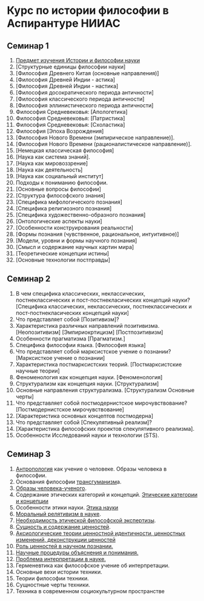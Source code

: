 # Курс по истории философии в Аспирантуре НИИАС

## Семинар 1
1. [Предмет изучения Истории и философии науки](https://github.com/island-jack/philosophy_niias/blob/85439caf243a64ed919f13f7cf4d0fe23172c867/%D0%9F%D1%80%D0%B5%D0%B4%D0%BC%D0%B5%D1%82%20%D0%B8%D0%B7%D1%83%D1%87%D0%B5%D0%BD%D0%B8%D1%8F%20%D0%98%D1%81%D1%82%D0%BE%D1%80%D0%B8%D0%B8%20%D0%B8%20%D1%84%D0%B8%D0%BB%D0%BE%D1%81%D0%BE%D1%84%D0%B8%D0%B8%20%D0%BD%D0%B0%D1%83%D0%BA%D0%B8.md)
2. [Структурные единицы философии науки]
3. [Философия Древнего Китая (основные направления)]
4. [Философия Древней Индии - астика]
5. [Философия Древней Индии - настика]
6. [Философия досократического периода античности]
7. [Философия классического периода античности]
8. [Философия эллинистического периода античности]
9. Философия Средневековья: [Апологетика]
10. Философия Средневековья: [Патристика]
11. Философия Средневековья: [Схоластика]
12. Философия [Эпоха Возрождения]
13. [Философия Нового Времени (эмпирическое направление)].
14. [Философия Нового Времени (рационалистическое направление)].
15. [Немецкая классическая философия]
16. [Наука как система знаний].
17. [Наука как мировоззрение]
18. [Наука как деятельность]
19. [Наука как социальный институт]
20. Подходы к пониманию философии.
21. [Основные вопросы философии]
22. [Структура философского знания]
23. [Специфика мифологического познания]
24. [Специфика религиозного познания]
25. [Специфика художественно-образного познания]
26. [Онтологические аспекты науки]
27. [Особенности конструирования реальности]
28. [Формы познания (чувственное, рациональное, интуитивное)]
29. [Модели, уровни и формы научного познания]
30. [Смысл и содержание научных картин мира]
31. [Теоретические концепции истины]
32. [Основные технологии постправды]

## Семинар 2

1. В чем специфика классических, неклассических, постнеклассических и пост-постнекласических концепций науки? [Специфика классических, неклассических, постнеклассических и пост-постнекласических концепций науки]
2. Что представляет собой [Позитивизм]? 
3. Характеристика различных направлений позитивизма. [Неопозитивизм] [Эмпириокртицизм] [Постпозитивизм]
4. Особенности прагматизма [Прагматизм.]
5. Специфика философии языка. [Философия языка]
6. Что представляет собой марксистское учение о познании?  [Марксисткое учение о познании]
7. Характеристика постмарксистских теорий. [Постмарксистские научные теории]
8. Феноменология как концепция науки. [Феноменология]
9. Структурализм как концепция науки. [Структурализм]
10. Основные направления структурализма. [Структурализм Основные черты]
11. Что представляет собой постмодернистское мирочувствование? [Постмодернистское мирочувствование]
12. [Характеристика основных концептов постмодерна]
13. Что представляет собой [Спекулятивный реализм]?
14. [Характеристика философских проектов спекулятивного реализма].
15. Особенности Исследований науки и технологии (STS).

## Семинар 3

1. [Антропология](https://github.com/island-jack/philosophy_niias/blob/85439caf243a64ed919f13f7cf4d0fe23172c867/%D0%90%D0%BD%D1%82%D1%80%D0%BE%D0%BF%D0%BE%D0%BB%D0%BE%D0%B3%D0%B8%D1%8F.md) как учение о человеке. Образы человека в философии.
2. Основания философии [трансгуманизм](https://github.com/island-jack/philosophy_niias/blob/85439caf243a64ed919f13f7cf4d0fe23172c867/%D1%82%D1%80%D0%B0%D0%BD%D1%81%D0%B3%D1%83%D0%BC%D0%B0%D0%BD%D0%B8%D0%B7%D0%BC.md)а.
3. [Образы человека-ученого](https://github.com/island-jack/philosophy_niias/blob/85439caf243a64ed919f13f7cf4d0fe23172c867/%D0%9E%D0%B1%D1%80%D0%B0%D0%B7%D1%8B%20%D1%87%D0%B5%D0%BB%D0%BE%D0%B2%D0%B5%D0%BA%D0%B0-%D1%83%D1%87%D0%B5%D0%BD%D0%BE%D0%B3%D0%BE.md).
4. Содержание этических категорий и концепций. [Этические категории и концепции](https://github.com/island-jack/philosophy_niias/blob/85439caf243a64ed919f13f7cf4d0fe23172c867/%D0%AD%D1%82%D0%B8%D1%87%D0%B5%D1%81%D0%BA%D0%B8%D0%B5%20%D0%BA%D0%B0%D1%82%D0%B5%D0%B3%D0%BE%D1%80%D0%B8%D0%B8%20%D0%B8%20%D0%BA%D0%BE%D0%BD%D1%86%D0%B5%D0%BF%D1%86%D0%B8%D0%B8.md)
5. Особенности этики науки. [Этика науки](https://github.com/island-jack/philosophy_niias/blob/85439caf243a64ed919f13f7cf4d0fe23172c867/%D0%AD%D1%82%D0%B8%D0%BA%D0%B0%20%D0%BD%D0%B0%D1%83%D0%BA%D0%B8.md)
6. [Моральный релятивизм в науке](https://github.com/island-jack/philosophy_niias/blob/85439caf243a64ed919f13f7cf4d0fe23172c867/%D0%9C%D0%BE%D1%80%D0%B0%D0%BB%D1%8C%D0%BD%D1%8B%D0%B9%20%D1%80%D0%B5%D0%BB%D1%8F%D1%82%D0%B8%D0%B2%D0%B8%D0%B7%D0%BC%20%D0%B2%20%D0%BD%D0%B0%D1%83%D0%BA%D0%B5.md).
7. [Необходимость этической философской экспертизы](https://github.com/island-jack/philosophy_niias/blob/85439caf243a64ed919f13f7cf4d0fe23172c867/%D0%9D%D0%B5%D0%BE%D0%B1%D1%85%D0%BE%D0%B4%D0%B8%D0%BC%D0%BE%D1%81%D1%82%D1%8C%20%D1%8D%D1%82%D0%B8%D1%87%D0%B5%D1%81%D0%BA%D0%BE%D0%B9%20%D1%84%D0%B8%D0%BB%D0%BE%D1%81%D0%BE%D1%84%D1%81%D0%BA%D0%BE%D0%B9%20%D1%8D%D0%BA%D1%81%D0%BF%D0%B5%D1%80%D1%82%D0%B8%D0%B7%D1%8B.md).
8. [Сущность и содержание ценностей](https://github.com/island-jack/philosophy_niias/blob/85439caf243a64ed919f13f7cf4d0fe23172c867/%D0%A1%D1%83%D1%89%D0%BD%D0%BE%D1%81%D1%82%D1%8C%20%D0%B8%20%D1%81%D0%BE%D0%B4%D0%B5%D1%80%D0%B6%D0%B0%D0%BD%D0%B8%D0%B5%20%D1%86%D0%B5%D0%BD%D0%BD%D0%BE%D1%81%D1%82%D0%B5%D0%B9.md).
9. [Аксиологические теории ценностной идентичности, ценностных изменений, деконструкции ценностей](https://github.com/island-jack/philosophy_niias/blob/85439caf243a64ed919f13f7cf4d0fe23172c867/%D0%90%D0%BA%D1%81%D0%B8%D0%BE%D0%BB%D0%BE%D0%B3%D0%B8%D1%87%D0%B5%D1%81%D0%BA%D0%B8%D0%B5%20%D1%82%D0%B5%D0%BE%D1%80%D0%B8%D0%B8%20%D1%86%D0%B5%D0%BD%D0%BD%D0%BE%D1%81%D1%82%D0%BD%D0%BE%D0%B9%20%D0%B8%D0%B4%D0%B5%D0%BD%D1%82%D0%B8%D1%87%D0%BD%D0%BE%D1%81%D1%82%D0%B8%2C%20%D1%86%D0%B5%D0%BD%D0%BD%D0%BE%D1%81%D1%82%D0%BD%D1%8B%D1%85%20%D0%B8%D0%B7%D0%BC%D0%B5%D0%BD%D0%B5%D0%BD%D0%B8%D0%B9%2C%20%D0%B4%D0%B5%D0%BA%D0%BE%D0%BD%D1%81%D1%82%D1%80%D1%83%D0%BA%D1%86%D0%B8%D0%B8%20%D1%86%D0%B5%D0%BD%D0%BD%D0%BE%D1%81%D1%82%D0%B5%D0%B9.md)
10. [Роль ценностей в научном познании.](https://github.com/island-jack/philosophy_niias/blob/5e4331a12392f66870870731d04d2bfcef65b8f2/%D0%A0%D0%BE%D0%BB%D1%8C%20%D1%86%D0%B5%D0%BD%D0%BD%D0%BE%D1%81%D1%82%D0%B5%D0%B9%20%D0%B2%20%D0%BD%D0%B0%D1%83%D1%87%D0%BD%D0%BE%D0%BC%20%D0%BF%D0%BE%D0%B7%D0%BD%D0%B0%D0%BD%D0%B8%D0%B8.md)
11. [Научные процедуры объяснения и понимания.](https://github.com/island-jack/philosophy_niias/blob/5e4331a12392f66870870731d04d2bfcef65b8f2/%D0%9D%D0%B0%D1%83%D1%87%D0%BD%D1%8B%D0%B5%20%D0%BF%D1%80%D0%BE%D1%86%D0%B5%D0%B4%D1%83%D1%80%D1%8B%20%D0%BE%D0%B1%D1%8A%D1%8F%D1%81%D0%BD%D0%B5%D0%BD%D0%B8%D1%8F%20%D0%B8%20%D0%BF%D0%BE%D0%BD%D0%B8%D0%BC%D0%B0%D0%BD%D0%B8%D1%8F.md)
12. [Проблема интерпретации в науке.](https://github.com/island-jack/philosophy_niias/blob/5e4331a12392f66870870731d04d2bfcef65b8f2/%D0%9F%D1%80%D0%BE%D0%B1%D0%BB%D0%B5%D0%BC%D0%B0%20%D0%B8%D0%BD%D1%82%D0%B5%D1%80%D0%BF%D1%80%D0%B5%D1%82%D0%B0%D1%86%D0%B8%D0%B8%20%D0%B2%20%D0%BD%D0%B0%D1%83%D0%BA%D0%B5.md)
13. Герменевтика как философское учение об интерпретации.
14. Основные вехи истории техники.
15. Теории философии техники.
16. Сущностные черты техники.
17. Техника в современном социокультурном пространстве
